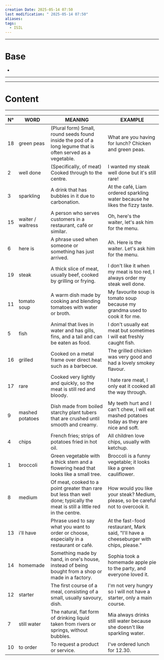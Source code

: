 ```yaml
---
creation Date: 2025-05-14 07:50
last modification: " 2025-05-14 07:50"
aliases: 
tags:
  - ISIL
---
```

___
# Base
- 
___
___
# Content
___

| N°  | WORD              | MEANING                                                                                                                       | EXAMPLE                                                                                     |
| --- | ----------------- | ----------------------------------------------------------------------------------------------------------------------------- | ------------------------------------------------------------------------------------------- |
| 18  | green peas        | (Plural form) Small, round seeds found inside the pod of a long legume that is often served as a vegetable.                   | What are you having for lunch? Chicken and green peas.                                      |
| 2   | well done         | (Specifically, of meat) Cooked through to the centre.                                                                         | I wanted my steak well done but it's still rare!                                            |
| 3   | sparkling         | A drink that has bubbles in it due to carbonation.                                                                            | At the café, Liam ordered sparkling water because he likes the fizzy taste.                 |
| 15  | waiter / waitress | A person who serves customers in a restaurant, café or similar.                                                               | Oh, here's the waiter, let's ask him for the menu.                                          |
| 6   | here is           | A phrase used when someone or something has just arrived.                                                                     | Ah. Here is the waiter. Let's ask him for the menu.                                         |
| 19  | steak             | A thick slice of meat, usually beef, cooked by grilling or frying.                                                            | I don't like it when my meat is too red, I always order my steak well done.                 |
| 11  | tomato soup       | A warm dish made by cooking and blending tomatoes with water or broth.                                                        | My favourite soup is tomato soup because my grandma used to cook it for me.                 |
| 5   | fish              | Animal that lives in water and has gills, fins, and a tail and can be eaten as food.                                          | I don't usually eat meat but sometimes I will eat freshly caught fish.                      |
| 16  | grilled           | Cooked on a metal frame over direct heat such as a barbecue.                                                                  | The grilled chicken was very good and had a lovely smokey flavour.                          |
| 17  | rare              | Cooked very lightly and quickly, so the meat is still red and bloody.                                                         | I hate rare meat, I only eat it cooked all the way through.                                 |
| 9   | mashed potatoes   | Dish made from boiled starchy plant tubers that are crushed until smooth and creamy.                                          | My teeth hurt and I can't chew, I will eat mashed potatoes today as they are nice and soft. |
| 4   | chips             | French fries; strips of potatoes fried in hot oil.                                                                            | All children love chips, usually with ketchup.                                              |
| 1   | broccoli          | Green vegetable with a thick stem and a flowering head that looks like a small tree.                                          | Broccoli is a funny vegetable; it looks like a green cauliflower.                           |
| 8   | medium            | Of meat, cooked to a point greater than rare but less than well done; typically the meat is still a little red in the centre. | How would you like your steak? Medium, please, so be careful not to overcook it.            |
| 13  | i'll have         | Phrase used to say what you want to order or choose, especially in a restaurant or café.                                      | At the fast-food restaurant, Mark said, "I'll have a cheeseburger with chips, please."      |
| 14  | homemade          | Something made by hand, in one's house, instead of being bought from a shop or made in a factory.                             | Sophia took a homemade apple pie to the party, and everyone loved it.                       |
| 12  | starter           | The first course of a meal, consisting of a small, usually savoury, dish.                                                     | I'm not very hungry so I will not have a starter, only a main course.                       |
| 7   | still water       | The natural, flat form of drinking liquid taken from rivers or springs, without bubbles.                                      | Mia always drinks still water because she doesn't like sparkling water.                     |
| 10  | to order          | To request a product or service.                                                                                              | I've ordered lunch for 12.30.                                                               |


